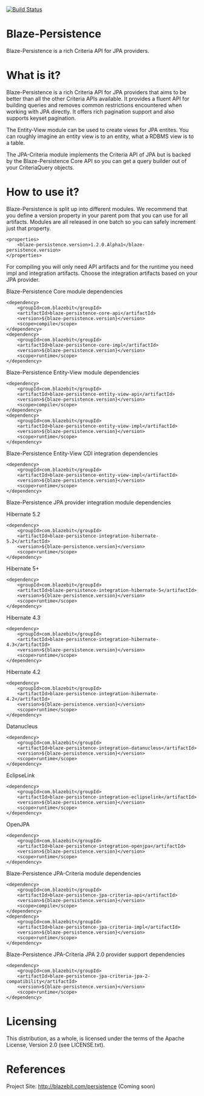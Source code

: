 [![Build Status](https://travis-ci.org/Blazebit/blaze-persistence.svg?branch=master)](https://travis-ci.org/Blazebit/blaze-persistence)

Blaze-Persistence
==========
Blaze-Persistence is a rich Criteria API for JPA providers.

What is it?
===========

Blaze-Persistence is a rich Criteria API for JPA providers that aims to be better
than all the other Criteria APIs available.
It provides a fluent API for building queries and removes common restrictions
encountered when working with JPA directly.
It offers rich pagination support and also supports keyset pagination.

The Entity-View module can be used to create views for JPA entites.
You can roughly imagine an entity view is to an entity, what a RDBMS view is to a table.

The JPA-Criteria module implements the Criteria API of JPA but is backed by the Blaze-Persistence Core API
so you can get a query builder out of your CriteriaQuery objects.

How to use it?
==============
Blaze-Persistence is split up into different modules. We recommend that you define a version property in your parent pom that you can use for all artifacts. Modules are all released in one batch so you can safely increment just that property.

	<properties>
		<blaze-persistence.version>1.2.0.Alpha1</blaze-persistence.version>
	</properties>

For compiling you will only need API artifacts and for the runtime you need impl and integration artifacts.
Choose the integration artifacts based on your JPA provider.

Blaze-Persistence Core module dependencies

	<dependency>
		<groupId>com.blazebit</groupId>
		<artifactId>blaze-persistence-core-api</artifactId>
		<version>${blaze-persistence.version}</version>
		<scope>compile</scope>
	</dependency>
	<dependency>
		<groupId>com.blazebit</groupId>
		<artifactId>blaze-persistence-core-impl</artifactId>
		<version>${blaze-persistence.version}</version>
		<scope>runtime</scope>
	</dependency>
	
Blaze-Persistence Entity-View module dependencies

	<dependency>
		<groupId>com.blazebit</groupId>
		<artifactId>blaze-persistence-entity-view-api</artifactId>
		<version>${blaze-persistence.version}</version>
		<scope>compile</scope>
	</dependency>
	<dependency>
		<groupId>com.blazebit</groupId>
		<artifactId>blaze-persistence-entity-view-impl</artifactId>
		<version>${blaze-persistence.version}</version>
		<scope>runtime</scope>
	</dependency>

Blaze-Persistence Entity-View CDI integration dependencies

	<dependency>
		<groupId>com.blazebit</groupId>
		<artifactId>blaze-persistence-entity-view-impl</artifactId>
		<version>${blaze-persistence.version}</version>
		<scope>runtime</scope>
	</dependency>

Blaze-Persistence JPA provider integration module dependencies

Hibernate 5.2

	<dependency>
		<groupId>com.blazebit</groupId>
		<artifactId>blaze-persistence-integration-hibernate-5.2</artifactId>
		<version>${blaze-persistence.version}</version>
		<scope>runtime</scope>
	</dependency>
	
Hibernate 5+
	
	<dependency>
		<groupId>com.blazebit</groupId>
		<artifactId>blaze-persistence-integration-hibernate-5</artifactId>
		<version>${blaze-persistence.version}</version>
		<scope>runtime</scope>
	</dependency>

Hibernate 4.3

	<dependency>
		<groupId>com.blazebit</groupId>
		<artifactId>blaze-persistence-integration-hibernate-4.3</artifactId>
		<version>${blaze-persistence.version}</version>
		<scope>runtime</scope>
	</dependency>
	
Hibernate 4.2
	
	<dependency>
		<groupId>com.blazebit</groupId>
		<artifactId>blaze-persistence-integration-hibernate-4.2</artifactId>
		<version>${blaze-persistence.version}</version>
		<scope>runtime</scope>
	</dependency>
	
Datanucleus
	
	<dependency>
		<groupId>com.blazebit</groupId>
		<artifactId>blaze-persistence-integration-datanucleus</artifactId>
		<version>${blaze-persistence.version}</version>
		<scope>runtime</scope>
	</dependency>
	
EclipseLink
	
	<dependency>
		<groupId>com.blazebit</groupId>
		<artifactId>blaze-persistence-integration-eclipselink</artifactId>
		<version>${blaze-persistence.version}</version>
		<scope>runtime</scope>
	</dependency>
	
OpenJPA
	
	<dependency>
		<groupId>com.blazebit</groupId>
		<artifactId>blaze-persistence-integration-openjpa</artifactId>
		<version>${blaze-persistence.version}</version>
		<scope>runtime</scope>
	</dependency>

Blaze-Persistence JPA-Criteria module dependencies

	<dependency>
		<groupId>com.blazebit</groupId>
		<artifactId>blaze-persistence-jpa-criteria-api</artifactId>
		<version>${blaze-persistence.version}</version>
		<scope>compile</scope>
	</dependency>
	<dependency>
		<groupId>com.blazebit</groupId>
		<artifactId>blaze-persistence-jpa-criteria-impl</artifactId>
		<version>${blaze-persistence.version}</version>
		<scope>runtime</scope>
	</dependency>

Blaze-Persistence JPA-Criteria JPA 2.0 provider support dependencies

	<dependency>
		<groupId>com.blazebit</groupId>
		<artifactId>blaze-persistence-jpa-criteria-jpa-2-compatibility</artifactId>
		<version>${blaze-persistence.version}</version>
		<scope>runtime</scope>
	</dependency>
 
Licensing
=========

This distribution, as a whole, is licensed under the terms of the Apache
License, Version 2.0 (see LICENSE.txt).

References
==========

Project Site:              http://blazebit.com/persistence (Coming soon)
